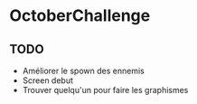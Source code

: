OctoberChallenge
================

TODO
----

* Améliorer le spown des ennemis
* Screen debut
* Trouver quelqu'un pour faire les graphismes

